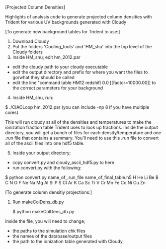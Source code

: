 [Projected Column Densities]

Highlights of analysis code to generate projected column densities with Trident for various UV backgrounds generated with Cloudy


[To generate new background tables for Trident to use:] 
1. Download Cloudy
2. Put the folders 'Cooling_tools' and 'HM_shu' into the top level of the Cloudy folders
3. Inside HM_shu; edit hm_2012.par
  - edit the cloudy path to your cloudy executable
  - edit the output directory and prefix for where you want the files to go/what they should be called
  - edit the line "command table HM12 redshift 0.0 [[factor=10000.00]] to the correct parameters for your background
4. Inside HM_shu, run: 

  $ ./CIAOLoop     hm_2012.par      (you can include -np 8 if you have multiple cores)
  
  This will run cloudy at all of the densities and temperatures to make the ionization fraction table Trident uses to look up fractions. 
  Inside the output directory, you will get a bunch of files for each density/temperature and one .run file that contains a summary. You'll need to use this .run file to convert all of the ascii files into one hdf5 table.
  
5. Inside your output directory; 
 - copy convert.py and cloudy_ascii_hdf5.py to here
 - run convert.py with the following:
 
  $ python    convert.py    name_of_.run_file     name_of_final_table.h5     H He Li Be B C N O F Ne Na Mg Al Si P S Cl Ar K Ca Sc Ti V Cr Mn Fe Co Ni Cu Zn
  
  
[To generate column densitiy projections:]
1. Run makeColDens_db.py

   $ python    makeColDens_db.py 

Inside the file, you will need to change; 
  - the paths to the simulation chk files
  - the names of the database/output files
  - the path to the ionization table generated with Cloudy
  
